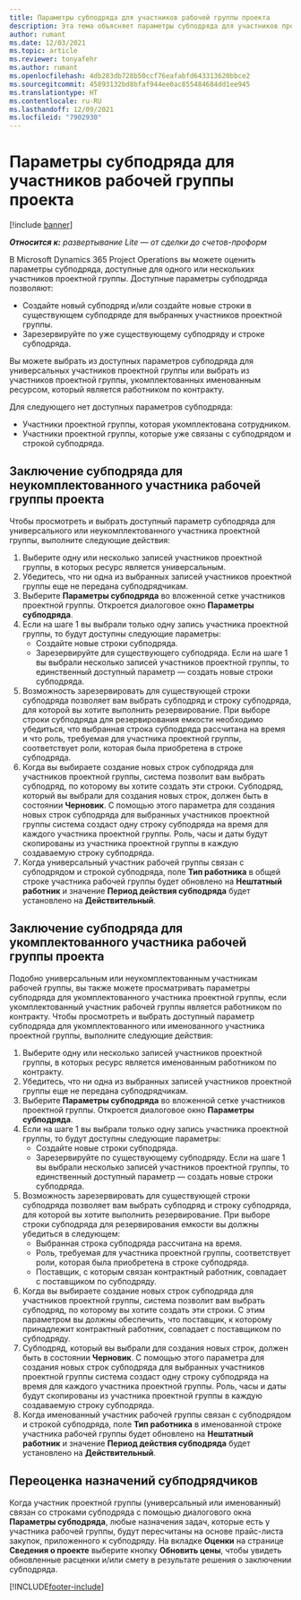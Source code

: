 ```yaml
---
title: Параметры субподряда для участников рабочей группы проекта
description: Эта тема объясняет параметры субподряда для участников проектной группы в Microsoft Dynamics 365 Project Operations.
author: rumant
ms.date: 12/03/2021
ms.topic: article
ms.reviewer: tonyafehr
ms.author: rumant
ms.openlocfilehash: 4db283db728b50ccf76eafabfd643313620bbce2
ms.sourcegitcommit: 45893132bd8bfaf944ee0ac855484684dd1ee945
ms.translationtype: HT
ms.contentlocale: ru-RU
ms.lasthandoff: 12/09/2021
ms.locfileid: "7902930"
---
```

# <a name="subcontracting-options-for-project-team-members"></a>Параметры субподряда для участников рабочей группы проекта

[!include [banner](../../includes/dataverse-preview.md)]

_**Относится к:** развертывание Lite — от сделки до счетов-проформ_

В Microsoft Dynamics 365 Project Operations вы можете оценить параметры субподряда, доступные для одного или нескольких участников проектной группы. Доступные параметры субподряда позволяют:

- Создайте новый субподряд и/или создайте новые строки в существующем субподряде для выбранных участников проектной группы. 
- Зарезервируйте по уже существующему субподряду и строке субподряда. 

Вы можете выбрать из доступных параметров субподряда для универсальных участников проектной группы или выбрать из участников проектной группы, укомплектованных именованным ресурсом, который является работником по контракту. 

Для следующего нет доступных параметров субподряда:

- Участники проектной группы, которая укомплектована сотрудником. 
- Участники проектной группы, которые уже связаны с субподрядом и строкой субподряда. 

## <a name="subcontracting-an-unstaffed-project-team-member"></a>Заключение субподряда для неукомплектованного участника рабочей группы проекта

Чтобы просмотреть и выбрать доступный параметр субподряда для универсального или неукомплектованного участника проектной группы, выполните следующие действия:

1. Выберите одну или несколько записей участников проектной группы, в которых ресурс является универсальным.
2. Убедитесь, что ни одна из выбранных записей участников проектной группы еще не передана субподрядчикам. 
3. Выберите **Параметры субподряда** во вложенной сетке участников проектной группы. Откроется диалоговое окно **Параметры субподряда**. 
4. Если на шаге 1 вы выбрали только одну запись участника проектной группы, то будут доступны следующие параметры:
    - Создайте новые строки субподряда. 
    - Зарезервируйте для существующего субподряда. Если на шаге 1 вы выбрали несколько записей участников проектной группы, то единственный доступный параметр — создать новые строки субподряда.
5. Возможность зарезервировать для существующей строки субподряда позволяет вам выбрать субподряд и строку субподряда, для которой вы хотите выполнить резервирование. При выборе строки субподряда для резервирования емкости необходимо убедиться, что выбранная строка субподряда рассчитана на время и что роль, требуемая для участника проектной группы, соответствует роли, которая была приобретена в строке субподряда.
6. Когда вы выбираете создание новых строк субподряда для участников проектной группы, система позволит вам выбрать субподряд, по которому вы хотите создать эти строки. Субподряд, который вы выбрали для создания новых строк, должен быть в состоянии **Черновик**. С помощью этого параметра для создания новых строк субподряда для выбранных участников проектной группы система создаст одну строку субподряда на время для каждого участника проектной группы. Роль, часы и даты будут скопированы из участника проектной группы в каждую создаваемую строку субподряда. 
7. Когда универсальный участник рабочей группы связан с субподрядом и строкой субподряда, поле **Тип работника** в общей строке участника рабочей группы будет обновлено на **Нештатный работник** и значение **Период действия субподряда** будет установлено на **Действительный**.

## <a name="subcontracting-a-staffed-project-team-member"></a>Заключение субподряда для укомплектованного участника рабочей группы проекта

Подобно универсальным или неукомплектованным участникам рабочей группы, вы также можете просматривать параметры субподряда для укомплектованного участника проектной группы, если укомплектованный участник рабочей группы является работником по контракту. Чтобы просмотреть и выбрать доступный параметр субподряда для укомплектованного или именованного участника проектной группы, выполните следующие действия:

1. Выберите одну или несколько записей участников проектной группы, в которых ресурс является именованным работником по контракту.
2. Убедитесь, что ни одна из выбранных записей участников проектной группы еще не передана субподрядчикам. 
3. Выберите **Параметры субподряда** во вложенной сетке участников проектной группы. Откроется диалоговое окно **Параметры субподряда**. 
4. Если на шаге 1 вы выбрали только одну запись участника проектной группы, то будут доступны следующие параметры:
      - Создайте новые строки субподряда.
      - Зарезервируйте по существующему субподряду.
  Если на шаге 1 вы выбрали несколько записей участников проектной группы, то единственный доступный параметр — создать новые строки субподряда.
5. Возможность зарезервировать для существующей строки субподряда позволяет вам выбрать субподряд и строку субподряда, для которой вы хотите выполнить резервирование. При выборе строки субподряда для резервирования емкости вы должны убедиться в следующем:
      - Выбранная строка субподряда рассчитана на время. 
      - Роль, требуемая для участника проектной группы, соответствует роли, которая была приобретена в строке субподряда. 
      - Поставщик, с которым связан контрактный работник, совпадает с поставщиком по субподряду.
6. Когда вы выбираете создание новых строк субподряда для участников проектной группы, система позволит вам выбрать субподряд, по которому вы хотите создать эти строки. С этим параметром вы должны обеспечить, что поставщик, к которому принадлежит контрактный работник, совпадает с поставщиком по субподряду. 
7. Субподряд, который вы выбрали для создания новых строк, должен быть в состоянии **Черновик**. С помощью этого параметра для создания новых строк субподряда для выбранных участников проектной группы система создаст одну строку субподряда на время для каждого участника проектной группы. Роль, часы и даты будут скопированы из участника проектной группы в каждую создаваемую строку субподряда.  
8. Когда именованный участник рабочей группы связан с субподрядом и строкой субподряда, поле **Тип работника** в именованной строке участника рабочей группы будет обновлено на **Нештатный работник** и значение **Период действия субподряда** будет установлено на **Действительный**.

## <a name="re-costing-subcontractor-assignments"></a>Переоценка назначений субподрядчиков

Когда участник проектной группы (универсальный или именованный) связан со строками субподряда с помощью диалогового окна **Параметры субподряда**, любые назначения задач, которые есть у участника рабочей группы, будут пересчитаны на основе прайс-листа закупок, приложенного к субподряду. На вкладке **Оценки** на странице **Сведения о проекте** выберите кнопку **Обновить цены**, чтобы увидеть обновленные расценки и/или смету в результате решения о заключении субподряда.

[!INCLUDE[footer-include](../../includes/footer-banner.md)]

